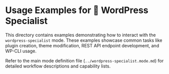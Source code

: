 # Usage Examples for 🔌 WordPress Specialist

This directory contains examples demonstrating how to interact with the `wordpress-specialist` mode. These examples showcase common tasks like plugin creation, theme modification, REST API endpoint development, and WP-CLI usage.

Refer to the main mode definition file (`../wordpress-specialist.mode.md`) for detailed workflow descriptions and capability lists.